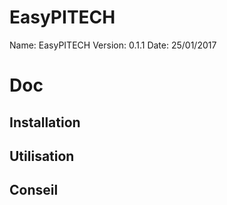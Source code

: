 # EasyPITECH

Name: EasyPITECH
Version: 0.1.1
Date: 25/01/2017

# Doc

## Installation

## Utilisation

## Conseil